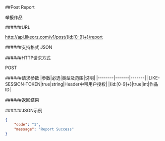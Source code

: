 ##Post Report举报作品######URLhttp://api.likeorz.com/v1/post/{id:[0-9]+}/report######支持格式JSON######HTTP请求方式POST######请求参数|参数|必选|类型及范围|说明||--------|-------|-------||LIKE-SESSION-TOKEN|true|string|Header中带用户授权||{id:[0-9]+}|true|int|作品ID|######返回结果######JSON示例```json{    "code": "1",     "message": "Report Success"}```